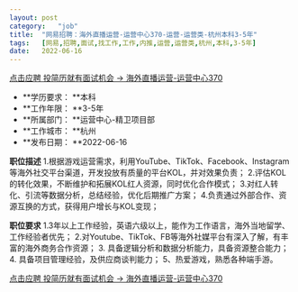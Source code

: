 ```yaml
---
layout:	post
category:	"job"
title:	"网易招聘：海外直播运营-运营中心370-运营-运营类-杭州本科3-5年"
tags:	[网易,招聘,面试,找工作,工作,内推,运营,运营类,杭州,本科,3-5年]
date:	2022-06-16
---
```


[点击应聘 投简历就有面试机会 -> 海外直播运营-运营中心370](http://mobile.bole.netease.com/bole/boleDetail?id=38849&employeeId=346f03c3cda5f04c&key=all)



- **学历要求： **本科
- **工作年限： **3-5年
- **所属部门： **运营中心-精卫项目部
- **工作城市： **杭州
- **发布日期： **2022-06-16



**职位描述**
1.根据游戏运营需求，利用YouTube、TikTok、Facebook、Instagram等海外社交平台渠道，开发投放有质量的平台KOL，并对效果负责；
2.评估KOL的转化效果，不断维护和拓展KOL红人资源，同时优化合作模式；
3.对红人转化、引流等数据分析，总结经验，优化后期推广方案；
4.负责通过外部合作、资源互换的方式，获得用户增长与KOL变现；



**职位要求**
1.3年以上工作经验，英语六级以上，能作为工作语言，海外当地留学、工作经验者优先；
2.对Youtube、TikTok、FB等海外社媒平台有深入了解，有丰富的海外商务合作资源；
3. 具备逻辑分析和数据分析能力，具备资源整合能力；
4. 具备项目管理经验，及供应商谈判能力；
5、热爱游戏，熟悉各种端手游。



[点击应聘 投简历就有面试机会 -> 海外直播运营-运营中心370](http://mobile.bole.netease.com/bole/boleDetail?id=38849&employeeId=346f03c3cda5f04c&key=all)